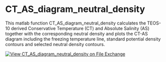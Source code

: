 # CT_AS_diagram_neutral_density
This matlab function CT_AS_diagram_neutral_density calculates the TEOS-10 derived Conservative Temperature (CT) and Absolute Salinity (AS) together with the corresponding neutral density and plots the CT-AS diagram including the freezing temperature line, standard potential density contours and selected neutral density contours.

[![View CT_AS_diagram_neutral_density on File Exchange](https://www.mathworks.com/matlabcentral/images/matlab-file-exchange.svg)](https://www.mathworks.com/matlabcentral/fileexchange/163476-ct_as_diagram_neutral_density)
